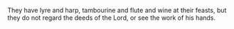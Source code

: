They have lyre and harp, tambourine and flute and wine at their feasts, but they do not regard the deeds of the Lord, or see the work of his hands.
